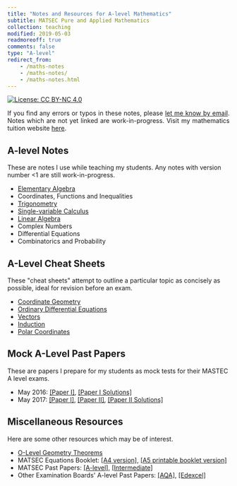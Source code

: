 ```yaml
---
title: "Notes and Resources for A-level Mathematics"
subtitle: MATSEC Pure and Applied Mathematics
collection: teaching
modified: 2019-05-03
readmoreoff: true
comments: false
type: "A-level"
redirect_from:
    - /maths-notes
    - /maths-notes/
    - /maths-notes.html
---
```

[![License: CC BY-NC 4.0](https://img.shields.io/badge/License-CC%20BY--NC%204.0-lightgrey.svg)](https://creativecommons.org/licenses/by-nc/4.0/)

<p align="justify">
If you find any errors or typos in these notes, please <a href="mailto:luke@maths.com.mt" target="_blank">let me know by email</a>. Notes which are not yet linked are work-in-progress. Visit my mathematics tuition website <a href="https://maths.com.mt" target="_blank">here</a>.
</p>

## A-level Notes
These are notes I use while teaching my students. Any notes with version number <1 are still work-in-progress.
 - [Elementary Algebra]({{site.url}}/files/ea.pdf)
 - Coordinates, Functions and Inequalities
 - [Trigonometry]({{site.url}}/files/trig.pdf)
 - [Single-variable Calculus]({{site.url}}/files/calc.pdf)
 - [Linear Algebra]({{site.url}}/files/la.pdf)
 - Complex Numbers
 - Differential Equations
 - Combinatorics and Probability

## A-Level Cheat Sheets
These "cheat sheets" attempt to outline a particular topic as concisely as possible, ideal for revision before an exam.
 - [Coordinate Geometry]({{site.url}}/files/coordinate_geometry.pdf)
 - [Ordinary Differential Equations]({{site.url}}/files/odes.pdf)
 - [Vectors]({{site.url}}/files/vectors.pdf)
 - [Induction]({{site.url}}/files/induction.pdf)
 - [Polar Coordinates]({{site.url}}/files/polar.pdf)

## Mock A-Level Past Papers
These are papers I prepare for my students as mock tests for their MASTEC A level exams.
 - May 2016: [[Paper I]]({{site.url}}/files/papers/2016_paper_1.pdf), [[Paper I Solutions]]({{site.url}}/files/papers/2016_paper_1_solutions.pdf)
 - May 2017: [[Paper I]]({{site.url}}/files/papers/2017_paper_1.pdf), [[Paper II]]({{site.url}}/files/papers/2017_paper_2.pdf), [[Paper II Solutions]]({{site.url}}/files/papers/2017_paper_2_solutions.pdf)

## Miscellaneous Resources
Here are some other resources which may be of interest.
 - [O-Level Geometry Theorems]({{site.url}}/files/geometry.pdf)
 - MATSEC Equations Booklet: [[A4 version]](https://maths.com.mt/assets/files/booklet.pdf), [[A5 printable booklet version]](https://maths.com.mt/assets/files/booklet-a5.pdf)
 - MATSEC Past Papers: [[A-level]](https://www.um.edu.mt/matsec/pastpapers/A/PURE), [[Intermediate]](https://www.um.edu.mt/matsec/pastpapers/I/PURE)
 - Other Examination Boards' A-level Past Papers: [[AQA]](http://www.aqa.org.uk/subjects/mathematics/as-and-a-level/mathematics-6360/past-papers-and-mark-schemes), [[Edexcel]](http://qualifications.pearson.com/en/support/support-topics/exams/past-papers.html?Qualification-Family=A-Level&Qualification-Subject=Mathematics%20(2008)&Status=Pearson-UK:Status%2FLive&Specification-Code=Pearson-UK:Specification-Code%2F9371)
